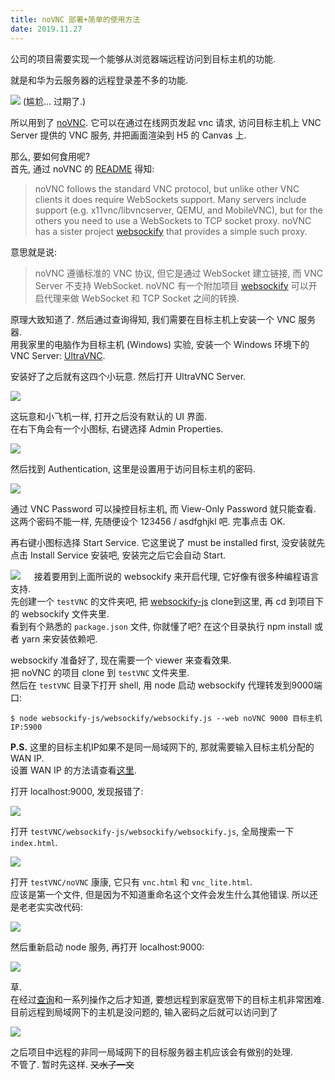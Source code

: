 ```yaml
---
title: noVNC 部署+简单的使用方法
date: 2019.11.27
---
```




公司的项目需要实现一个能够从浏览器端远程访问到目标主机的功能.

就是和华为云服务器的远程登录差不多的功能.

![](https://i.loli.net/2019/11/27/afq4pYb6uHxAOMj.png)
(尴尬... 过期了.)

所以用到了 [noVNC](https://novnc.com/info.html). 它可以在通过在线网页发起 vnc 请求, 访问目标主机上 VNC Server 提供的 VNC 服务, 并把画面渲染到 H5 的 Canvas 上.

那么, 要如何食用呢?<br>
首先, 通过 noVNC 的 [README](https://github.com/novnc/noVNC/blob/master/README.md#server-requirements) 得知:

> noVNC follows the standard VNC protocol, but unlike other VNC clients it does require WebSockets support. Many servers include support (e.g. x11vnc/libvncserver, QEMU, and MobileVNC), but for the others you need to use a WebSockets to TCP socket proxy. noVNC has a sister project [websockify](https://github.com/novnc/websockify) that provides a simple such proxy.

意思就是说:
> noVNC 遵循标准的 VNC 协议, 但它是通过 WebSocket 建立链接, 而 VNC Server 不支持 WebSocket. noVNC 有一个附加项目 [websockify](https://github.com/novnc/websockify) 可以开启代理来做 WebSocket 和 TCP Socket 之间的转换.

原理大致知道了. 然后通过查询得知, 我们需要在目标主机上安装一个 VNC 服务器.<br>
用我家里的电脑作为目标主机 (Windows) 实验, 安装一个 Windows 环境下的 VNC Server: [UltraVNC](http://www.uvnc.com/).

安装好了之后就有这四个小玩意. 然后打开 UltraVNC Server.

![](https://i.loli.net/2019/11/27/ikfpCYKzHdJA9BU.png)

这玩意和小飞机一样, 打开之后没有默认的 UI 界面. <br>
在右下角会有一个小图标, 右键选择 Admin Properties.

 ![](https://i.loli.net/2019/11/27/DzlASnk5Ksyf6Tg.png)

然后找到 Authentication, 这里是设置用于访问目标主机的密码.

![](https://i.loli.net/2019/11/27/zIujUQGOT5vxKe8.png)

通过 VNC Password 可以操控目标主机, 而 View-Only Password 就只能查看.<br>
这两个密码不能一样, 先随便设个 123456 / asdfghjkl 吧. 完事点击 OK.

再右键小图标选择 Start Service. 它这里说了 must be installed first, 没安装就先点击 Install Service 安装吧, 安装完之后它会自动 Start.

![](https://i.loli.net/2019/11/27/2ZMTy8atDrBOwiE.png)
　
接着要用到上面所说的 websockify 来开启代理, 它好像有很多种编程语言支持.<br>
先创建一个 `testVNC` 的文件夹吧, 把 [websockify-js](https://github.com/novnc/websockify-js) clone到这里, 再 cd 到项目下的 websockify 文件夹里.<br>
看到有个熟悉的 `package.json` 文件, 你就懂了吧? 在这个目录执行 npm install 或者 yarn 来安装依赖吧.

websockify 准备好了, 现在需要一个 viewer 来查看效果.<br>
把 noVNC 的项目 clone 到 `testVNC` 文件夹里.<br>
然后在 `testVNC` 目录下打开 shell, 用 node 启动 websockify 代理转发到9000端口:

```shell
$ node websockify-js/websockify/websockify.js --web noVNC 9000 目标主机IP:5900
```

**P.S.**  这里的目标主机IP如果不是同一局域网下的, 那就需要输入目标主机分配的 WAN IP.<br>
设置 WAN IP 的方法请查看[这里](https://blog.csdn.net/eacxzm/article/details/84672886).

打开 localhost:9000, 发现报错了:

![](https://i.loli.net/2019/11/27/M5Pkd4HOYEUm1xC.png)

打开 `testVNC/websockify-js/websockify/websockify.js`, 全局搜索一下 `index.html`.

![](https://i.loli.net/2019/11/27/TNt4Oq8uJj3XGoL.png)

打开 `testVNC/noVNC` 康康, 它只有 `vnc.html` 和 `vnc_lite.html`.<br>
应该是第一个文件, 但是因为不知道重命名这个文件会发生什么其他错误. 所以还是老老实实改代码:

![](https://i.loli.net/2019/11/27/VZBeNHW3If1OuMT.png)

然后重新启动 node 服务, 再打开 localhost:9000:

![](https://i.loli.net/2019/11/27/iawbFpVK1xAtmC2.png)

草.<br>
在经过[查询](https://tieba.baidu.com/p/5774623189?red_tag=0915816300)和一系列操作之后才知道, 要想远程到家庭宽带下的目标主机非常困难.<br>
目前远程到局域网下的主机是没问题的, 输入密码之后就可以访问到了

![](https://i.loli.net/2019/11/27/lEDUSca8GigZxto.png)

之后项目中远程的非同一局域网下的目标服务器主机应该会有做别的处理.<br>
不管了. 暂时先这样. ~~又水了一文~~
